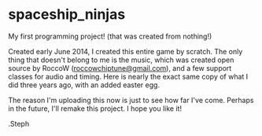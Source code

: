 # spaceship_ninjas
My first programming project! (that was created from nothing!)

Created early June 2014, I created this entire game by scratch. The only thing that doesn't belong to me is the music, which was created open source by RoccoW (roccowchiptune@gmail.com), and a few support classes for audio and timing. Here is nearly the exact same copy of what I did three years ago, with an added easter egg.

The reason I'm uploading this now is just to see how far I've come. Perhaps in the future, I'll remake this project. I hope you like it!

.Steph
